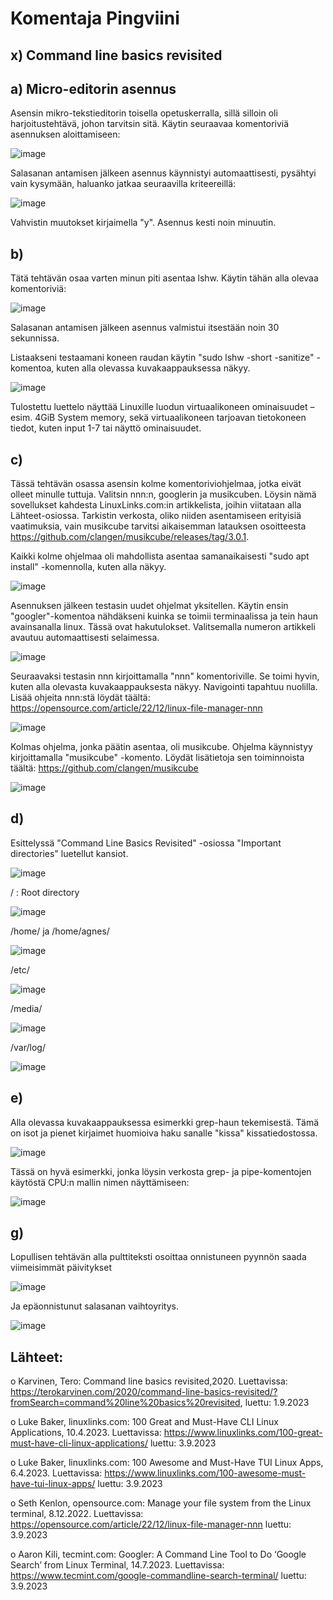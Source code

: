 # Komentaja Pingviini

## x) Command line basics revisited

## a) Micro-editorin asennus

Asensin mikro-tekstieditorin toisella opetuskerralla, sillä silloin oli harjoitustehtävä, johon tarvitsin sitä. Käytin seuraavaa komentoriviä asennuksen aloittamiseen:

 ![image](https://github.com/AgnesDerzsenyi/linuxkurssi/assets/104454979/fbd6138a-0420-4cb5-b5cb-5614c6167fab)


Salasanan antamisen jälkeen asennus käynnistyi automaattisesti, pysähtyi vain kysymään, haluanko jatkaa seuraavilla kriteereillä:

 ![image](https://github.com/AgnesDerzsenyi/linuxkurssi/assets/104454979/9ffdd46c-42c5-4fba-9748-8de0f6b0f557)


Vahvistin muutokset kirjaimella "y". Asennus kesti noin minuutin.

## b)

Tätä tehtävän osaa varten minun piti asentaa lshw. Käytin tähän alla olevaa komentoriviä:

 ![image](https://github.com/AgnesDerzsenyi/linuxkurssi/assets/104454979/607bd551-312b-426d-acbc-42a74b48df86)


Salasanan antamisen jälkeen asennus valmistui itsestään noin 30 sekunnissa.

Listaakseni testaamani koneen raudan käytin "sudo lshw -short -sanitize" -komentoa, kuten alla olevassa kuvakaappauksessa näkyy.

 ![image](https://github.com/AgnesDerzsenyi/linuxkurssi/assets/104454979/0ec1d735-b81c-45a1-8fcb-3dd7de173e43)


Tulostettu luettelo näyttää Linuxille luodun virtuaalikoneen ominaisuudet – esim. 4GiB System memory, sekä virtuaalikoneen tarjoavan tietokoneen tiedot, kuten input 1-7 tai näyttö ominaisuudet.



## c)

Tässä tehtävän osassa asensin kolme komentoriviohjelmaa, jotka eivät olleet minulle tuttuja. Valitsin nnn:n, googlerin ja musikcuben. Löysin nämä sovellukset kahdesta LinuxLinks.com:in artikkelista, joihin viitataan alla Lähteet-osiossa. Tarkistin verkosta, oliko niiden asentamiseen erityisiä vaatimuksia, vain musikcube tarvitsi aikaisemman latauksen osoitteesta https://github.com/clangen/musikcube/releases/tag/3.0.1. 

Kaikki kolme ohjelmaa oli mahdollista asentaa samanaikaisesti "sudo apt install" -komennolla, kuten alla näkyy.
 
![image](https://github.com/AgnesDerzsenyi/linuxkurssi/assets/104454979/d5b70198-70f6-4d8f-9753-c49150c720bd)


Asennuksen jälkeen testasin uudet ohjelmat yksitellen. Käytin ensin "googler"-komentoa nähdäkseni kuinka se toimii terminaalissa ja tein haun avainsanalla linux. Tässä ovat hakutulokset. Valitsemalla numeron artikkeli avautuu automaattisesti selaimessa. 
 
![image](https://github.com/AgnesDerzsenyi/linuxkurssi/assets/104454979/9c370263-e1e5-4093-9d66-40bccd225844)


Seuraavaksi testasin nnn kirjoittamalla "nnn" komentoriville. Se toimi hyvin, kuten alla olevasta kuvakaappauksesta näkyy. Navigointi tapahtuu nuolilla. Lisää ohjeita nnn:stä löydät täältä: https://opensource.com/article/22/12/linux-file-manager-nnn 


 ![image](https://github.com/AgnesDerzsenyi/linuxkurssi/assets/104454979/cb7f843b-c564-4be7-817b-1457d1ca9540)


Kolmas ohjelma, jonka päätin asentaa, oli musikcube. Ohjelma käynnistyy kirjoittamalla "musikcube" -komento. Löydät lisätietoja sen toiminnoista täältä: https://github.com/clangen/musikcube 
 
![image](https://github.com/AgnesDerzsenyi/linuxkurssi/assets/104454979/bda46f00-a57e-48a5-a84b-2995cb5f7056)


## d)

Esittelyssä "Command Line Basics Revisited" -osiossa "Important directories" luetellut kansiot.

![image](https://github.com/AgnesDerzsenyi/linuxkurssi/assets/104454979/ba260d4b-3ae6-4532-b6ff-7f107370a5fa)

 
/ : Root directory

 ![image](https://github.com/AgnesDerzsenyi/linuxkurssi/assets/104454979/21de44f6-505b-454e-bc98-697a73289e59)


/home/ ja /home/agnes/

 ![image](https://github.com/AgnesDerzsenyi/linuxkurssi/assets/104454979/91c5711f-dd5e-4b34-a334-7e833ed75741)


/etc/
 
 ![image](https://github.com/AgnesDerzsenyi/linuxkurssi/assets/104454979/547b4880-38a8-4629-ba32-741d7a85aafb)



/media/
 
![image](https://github.com/AgnesDerzsenyi/linuxkurssi/assets/104454979/8f674012-49c0-4f00-a3a5-4feb1a19911e)


/var/log/
 
![image](https://github.com/AgnesDerzsenyi/linuxkurssi/assets/104454979/346d48bb-2613-45ec-bfe7-b139fab9b253)


## e)

Alla olevassa kuvakaappauksessa esimerkki grep-haun tekemisestä. Tämä on isot ja pienet kirjaimet huomioiva haku sanalle "kissa" kissatiedostossa.

 ![image](https://github.com/AgnesDerzsenyi/linuxkurssi/assets/104454979/caa8f1b7-4e25-4746-899c-43143448bd8e)


Tässä on hyvä esimerkki, jonka löysin verkosta grep- ja pipe-komentojen käytöstä CPU:n mallin nimen näyttämiseen:

 ![image](https://github.com/AgnesDerzsenyi/linuxkurssi/assets/104454979/511b1dc7-7eaf-46e7-a7a7-3ceb334459d5)



## g)

Lopullisen tehtävän alla pulttiteksti osoittaa onnistuneen pyynnön saada viimeisimmät päivitykset

 ![image](https://github.com/AgnesDerzsenyi/linuxkurssi/assets/104454979/0708d2c6-e601-4eb9-9a6f-2cfd0623c98a)


Ja epäonnistunut salasanan vaihtoyritys.

 ![image](https://github.com/AgnesDerzsenyi/linuxkurssi/assets/104454979/8c7aa0b4-c0c9-434e-8b39-f27a54859347)





## Lähteet:
o	Karvinen, Tero: Command line basics revisited,2020. Luettavissa: https://terokarvinen.com/2020/command-line-basics-revisited/?fromSearch=command%20line%20basics%20revisited, luettu: 1.9.2023

o	Luke Baker, linuxlinks.com: 100 Great and Must-Have CLI Linux Applications, 10.4.2023. Luettavissa: https://www.linuxlinks.com/100-great-must-have-cli-linux-applications/ luettu: 3.9.2023

o	Luke Baker, linuxlinks.com: 100 Awesome and Must-Have TUI Linux Apps, 6.4.2023. Luettavissa: https://www.linuxlinks.com/100-awesome-must-have-tui-linux-apps/ luettu: 3.9.2023

o	Seth Kenlon, opensource.com: Manage your file system from the Linux terminal, 8.12.2022. Luettavissa: https://opensource.com/article/22/12/linux-file-manager-nnn luettu: 3.9.2023

o	Aaron Kili, tecmint.com: Googler: A Command Line Tool to Do ‘Google Search’ from Linux Terminal, 14.7.2023. Luettavissa: https://www.tecmint.com/google-commandline-search-terminal/ luettu: 3.9.2023

